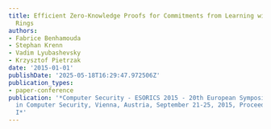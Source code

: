 ```yaml
---
title: Efficient Zero-Knowledge Proofs for Commitments from Learning with Errors over
  Rings
authors:
- Fabrice Benhamouda
- Stephan Krenn
- Vadim Lyubashevsky
- Krzysztof Pietrzak
date: '2015-01-01'
publishDate: '2025-05-18T16:29:47.972506Z'
publication_types:
- paper-conference
publication: '*Computer Security - ESORICS 2015 - 20th European Symposium on Research
  in Computer Security, Vienna, Austria, September 21-25, 2015, Proceedings, Part
  I*'
---
```

